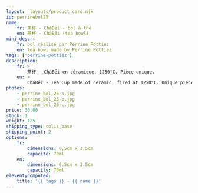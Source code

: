 ```yaml
---
layout: _layouts/product_card.njk
id: perrinebol25
name:
    fr: 茶杯 - CháBēi - bol à thé
    en: 茶杯 - CháBēi (tea bowl)
mini_descr:
    fr: bol réalisé par Perrine Pottiez  
    en: tea bowl made by Perrine Pottiez
tags: ['perrine-pottiez']
description: 
    fr: >
        茶杯 - CháBēi en céramique, 1250°C. Pièce unique.
    en: >
        CháBēi - Tea Cup made of ceramic, fired at 1250°C. Unique piece.
photos:
    - perrine_bol_25-a.jpg
    - perrine_bol_25-b.jpg
    - perrine_bol_25-c.jpg
price: 30.00
stock: 1
weight: 125
shipping_type: colis_base
shipping_point: 2
options:
    fr:
        dimensions: 6,5cm x 3,5cm
        capacité: 70ml
    en:
        dimensions: 6.5cm x 3.5cm
        capacity: 70ml
eleventyComputed:
    title: '{{ tags }} - {{ name }}'
---
```

